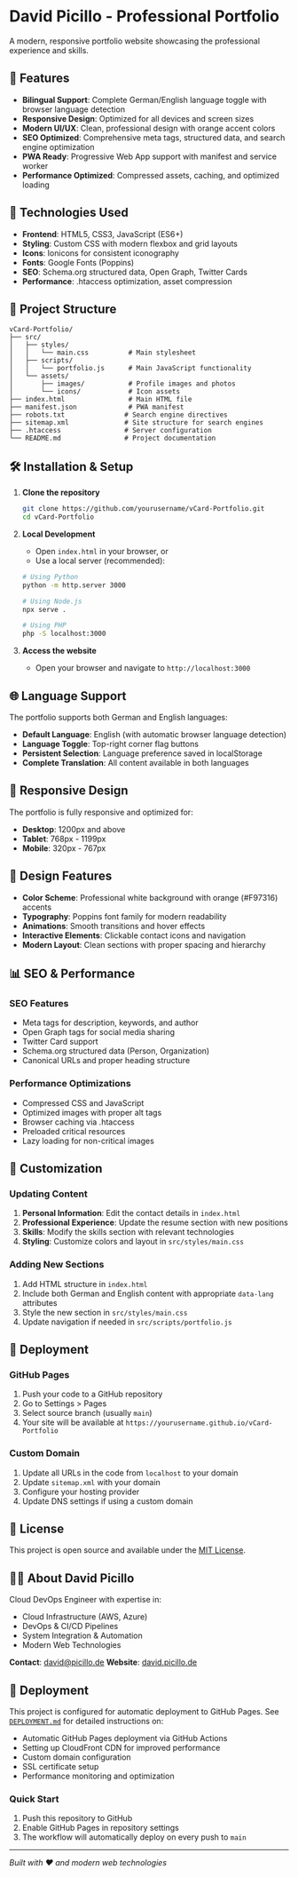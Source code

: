 # David Picillo - Professional Portfolio

A modern, responsive portfolio website showcasing the professional experience and skills.

## 🌟 Features

- **Bilingual Support**: Complete German/English language toggle with browser language detection
- **Responsive Design**: Optimized for all devices and screen sizes
- **Modern UI/UX**: Clean, professional design with orange accent colors
- **SEO Optimized**: Comprehensive meta tags, structured data, and search engine optimization
- **PWA Ready**: Progressive Web App support with manifest and service worker
- **Performance Optimized**: Compressed assets, caching, and optimized loading

## 🚀 Technologies Used

- **Frontend**: HTML5, CSS3, JavaScript (ES6+)
- **Styling**: Custom CSS with modern flexbox and grid layouts
- **Icons**: Ionicons for consistent iconography
- **Fonts**: Google Fonts (Poppins)
- **SEO**: Schema.org structured data, Open Graph, Twitter Cards
- **Performance**: .htaccess optimization, asset compression

## 📁 Project Structure

```
vCard-Portfolio/
├── src/
│   ├── styles/
│   │   └── main.css          # Main stylesheet
│   ├── scripts/
│   │   └── portfolio.js      # Main JavaScript functionality
│   └── assets/
│       ├── images/           # Profile images and photos
│       └── icons/            # Icon assets
├── index.html                # Main HTML file
├── manifest.json             # PWA manifest
├── robots.txt               # Search engine directives
├── sitemap.xml              # Site structure for search engines
├── .htaccess                # Server configuration
└── README.md                # Project documentation
```

## 🛠️ Installation & Setup

1. **Clone the repository**
   ```bash
   git clone https://github.com/yourusername/vCard-Portfolio.git
   cd vCard-Portfolio
   ```

2. **Local Development**
   - Open `index.html` in your browser, or
   - Use a local server (recommended):
   ```bash
   # Using Python
   python -m http.server 3000
   
   # Using Node.js
   npx serve .
   
   # Using PHP
   php -S localhost:3000
   ```

3. **Access the website**
   - Open your browser and navigate to `http://localhost:3000`

## 🌐 Language Support

The portfolio supports both German and English languages:

- **Default Language**: English (with automatic browser language detection)
- **Language Toggle**: Top-right corner flag buttons
- **Persistent Selection**: Language preference saved in localStorage
- **Complete Translation**: All content available in both languages

## 📱 Responsive Design

The portfolio is fully responsive and optimized for:

- **Desktop**: 1200px and above
- **Tablet**: 768px - 1199px
- **Mobile**: 320px - 767px

## 🎨 Design Features

- **Color Scheme**: Professional white background with orange (#F97316) accents
- **Typography**: Poppins font family for modern readability
- **Animations**: Smooth transitions and hover effects
- **Interactive Elements**: Clickable contact icons and navigation
- **Modern Layout**: Clean sections with proper spacing and hierarchy

## 📊 SEO & Performance

### SEO Features
- Meta tags for description, keywords, and author
- Open Graph tags for social media sharing
- Twitter Card support
- Schema.org structured data (Person, Organization)
- Canonical URLs and proper heading structure

### Performance Optimizations
- Compressed CSS and JavaScript
- Optimized images with proper alt tags
- Browser caching via .htaccess
- Preloaded critical resources
- Lazy loading for non-critical images

## 🔧 Customization

### Updating Content
1. **Personal Information**: Edit the contact details in `index.html`
2. **Professional Experience**: Update the resume section with new positions
3. **Skills**: Modify the skills section with relevant technologies
4. **Styling**: Customize colors and layout in `src/styles/main.css`

### Adding New Sections
1. Add HTML structure in `index.html`
2. Include both German and English content with appropriate `data-lang` attributes
3. Style the new section in `src/styles/main.css`
4. Update navigation if needed in `src/scripts/portfolio.js`

## 🚀 Deployment

### GitHub Pages
1. Push your code to a GitHub repository
2. Go to Settings > Pages
3. Select source branch (usually `main`)
4. Your site will be available at `https://yourusername.github.io/vCard-Portfolio`

### Custom Domain
1. Update all URLs in the code from `localhost` to your domain
2. Update `sitemap.xml` with your domain
3. Configure your hosting provider
4. Update DNS settings if using a custom domain

## 📄 License

This project is open source and available under the [MIT License](LICENSE).

## 👨‍💻 About David Picillo

Cloud DevOps Engineer with expertise in:
- Cloud Infrastructure (AWS, Azure)
- DevOps & CI/CD Pipelines
- System Integration & Automation
- Modern Web Technologies

**Contact**: [david@picillo.de](mailto:david@picillo.de)
**Website**: [david.picillo.de](https://david.picillo.de)

## 🚀 Deployment

This project is configured for automatic deployment to GitHub Pages. See [`DEPLOYMENT.md`](DEPLOYMENT.md) for detailed instructions on:

- Automatic GitHub Pages deployment via GitHub Actions
- Setting up CloudFront CDN for improved performance
- Custom domain configuration
- SSL certificate setup
- Performance monitoring and optimization

### Quick Start
1. Push this repository to GitHub
2. Enable GitHub Pages in repository settings
3. The workflow will automatically deploy on every push to `main`

---

*Built with ❤️ and modern web technologies*
